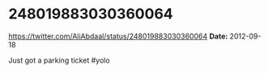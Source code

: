 # 248019883030360064
https://twitter.com/AliAbdaal/status/248019883030360064
**Date:** 2012-09-18

Just got a parking ticket #yolo
